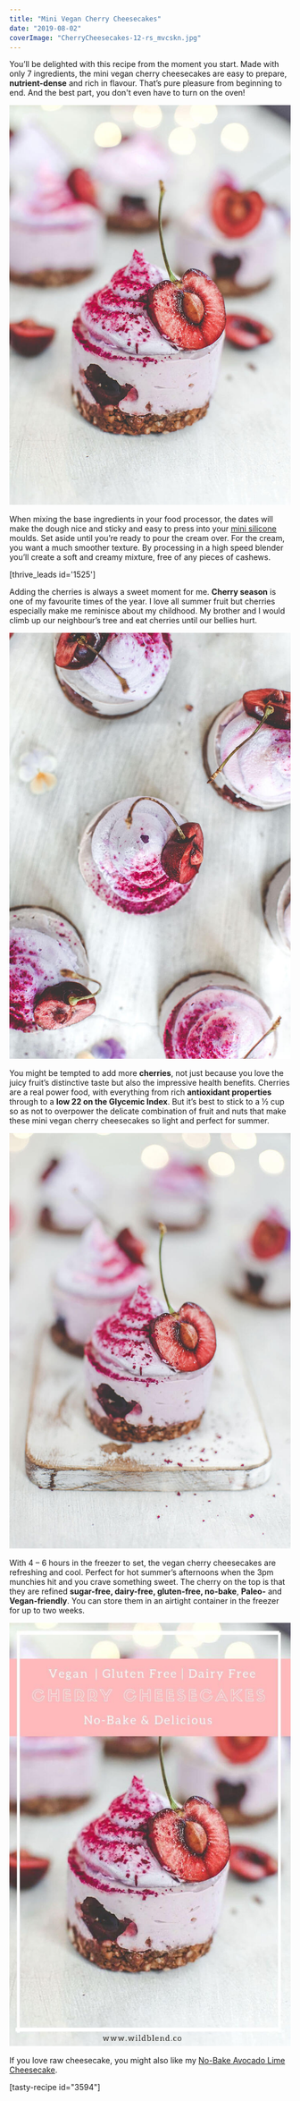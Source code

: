 ```yaml
---
title: "Mini Vegan Cherry Cheesecakes"
date: "2019-08-02"
coverImage: "CherryCheesecakes-12-rs_mvcskn.jpg"
---
```


You’ll be delighted with this recipe from the moment you start. Made with only 7 ingredients, the mini vegan cherry cheesecakes are easy to prepare, **nutrient-dense** and rich in flavour. That’s pure pleasure from beginning to end. And the best part, you don't even have to turn on the oven!

![Mini Vegan Cherry Cheesecakes](images/CherryCheesecakes-7rs_rqlrgp.jpg)

When mixing the base ingredients in your food processor, the dates will make the dough nice and sticky and easy to press into your [mini silicone](https://www.amazon.com/gp/product/B0713T6ZFB/ref=ppx_yo_dt_b_asin_title_o06_s00?ie=UTF8&psc=1) moulds. Set aside until you’re ready to pour the cream over. For the cream, you want a much smoother texture. By processing in a high speed blender you’ll create a soft and creamy mixture, free of any pieces of cashews.

\[thrive\_leads id='1525'\]

Adding the cherries is always a sweet moment for me. **Cherry season** is one of my favourite times of the year. I love all summer fruit but cherries especially make me reminisce about my childhood. My brother and I would climb up our neighbour’s tree and eat cherries until our bellies hurt.

![Mini Vegan Cherry Cheesecakes](images/CherryCheesecakes-13rs_joyf2b.jpg)

You might be tempted to add more **cherries**, not just because you love the juicy fruit’s distinctive taste but also the impressive health benefits. Cherries are a real power food, with everything from rich **antioxidant properties** through to a **low 22 on the Glycemic Index**. But it’s best to stick to a ½ cup so as not to overpower the delicate combination of fruit and nuts that make these mini vegan cherry cheesecakes so light and perfect for summer.

![Mini Vegan Cherry Cheesecakes](images/CherryCheesecakes-2rs_oasxza.jpg)

With 4 – 6 hours in the freezer to set, the vegan cherry cheesecakes are refreshing and cool. Perfect for hot summer’s afternoons when the 3pm munchies hit and you crave something sweet. The cherry on the top is that they are refined **sugar-free, dairy-free, gluten-free, no-bake**, **Paleo-** and **Vegan-friendly**. You can store them in an airtight container in the freezer for up to two weeks.

![Mini Vegan Cherry Cheesecakes ](images/Mini-Vegan-Cherry-Cheesecakes-PIN.jpg)

If you love raw cheesecake, you might also like my [No-Bake Avocado Lime Cheesecake](https://www.wildblend.co/avocado-lime-cheesecake/).

\[tasty-recipe id="3594"\]
